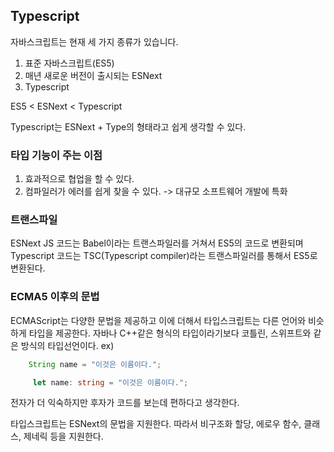 ## Typescript

자바스크립트는 현재 세 가지 종류가 있습니다.
1. 표준 자바스크립트(ES5)
2. 매년 새로운 버전이 출시되는 ESNext
3. Typescript

ES5 < ESNext < Typescript

Typescript는 ESNext + Type의 형태라고 쉽게 생각할 수 있다.

### 타입 기능이 주는 이점

1. 효과적으로 협업을 할 수 있다.
2. 컴파일러가 에러를 쉽게 찾을 수 있다.
-> 대규모 소프트웨어 개발에 특화

### 트랜스파일
ESNext JS 코드는 Babel이라는 트랜스파일러를 거쳐서 ES5의 코드로 변환되며
Typescript 코드는 TSC(Typescript compiler)라는 트랜스파일러를 통해서 ES5로 변환된다.

### ECMA5 이후의 문법
ECMAScript는 다양한 문법을 제공하고 이에 더해서 타입스크립트는 다른 언어와 비슷하게 타입을 제공한다.
자바나 C++같은 형식의 타입이라기보다 코틀린, 스위프트와 같은 방식의 타입선언이다.
ex)
``` java
    String name = "이것은 이름이다.";
```

``` typescript
     let name: string = "이것은 이름이다.";
```

전자가 더 익숙하지만 후자가 코드를 보는데 편하다고 생각한다.

타입스크립트는 ESNext의 문법을 지원한다. 따라서 비구조화 할당, 에로우 함수, 클래스, 제네릭 등을 지원한다.
